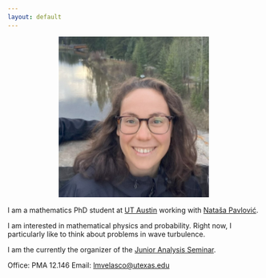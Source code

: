```yaml
---
layout: default
---
```

<p align="center">
  <img src="assets/img/me.jpg" alt="My Photo" width="300">
</p>

I am a mathematics PhD student at [UT Austin](https://math.utexas.edu/) working with [Nataša Pavlović](https://web.ma.utexas.edu/users/natasa/). 

I am interested in mathematical physics and probability. Right now, I particularly like to think about problems in wave turbulence. 

I am the currently the organizer of the [Junior Analysis Seminar](https://sites.utexas.edu/janal/).

Office: PMA 12.146
Email: [lmvelasco@utexas.edu](mailto:lmvelasco@utexas.edu)
